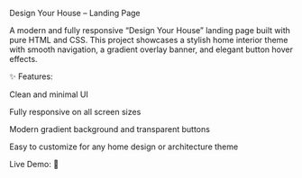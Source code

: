  Design Your House – Landing Page

A modern and fully responsive “Design Your House” landing page built with pure HTML and CSS.
This project showcases a stylish home interior theme with smooth navigation, a gradient overlay banner, and elegant button hover effects.

✨ Features:

Clean and minimal UI

Fully responsive on all screen sizes

Modern gradient background and transparent buttons

Easy to customize for any home design or architecture theme

Live Demo: 🔗
